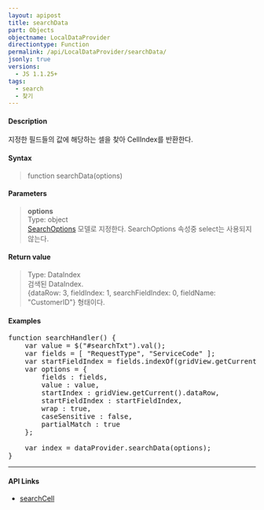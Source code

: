 ```yaml
---
layout: apipost
title: searchData
part: Objects
objectname: LocalDataProvider
directiontype: Function
permalink: /api/LocalDataProvider/searchData/
jsonly: true
versions:
  - JS 1.1.25+
tags:
  - search
  - 찾기
---
```



#### Description

 지정한 필드들의 값에 해당하는 셀을 찾아 CellIndex를 반환한다.  

#### Syntax

> function searchData(options)

#### Parameters

> **options**  
> Type: object  
> [SearchOptions](/api/types/SearchOptions/) 모델로 지정한다.
> SearchOptions 속성중 select는 사용되지 않는다.  

#### Return value

> Type: DataIndex  
> 검색된 DataIndex.  
> {dataRow: 3, fieldIndex: 1, searchFieldIndex: 0, fieldName: "CustomerID"} 형태이다.   

#### Examples 

<pre class="prettyprint">
function searchHandler() {
    var value = $("#searchTxt").val();
    var fields = [ "RequestType", "ServiceCode" ];
    var startFieldIndex = fields.indexOf(gridView.getCurrent().fieldName) + 1;
    var options = {
        fields : fields,
        value : value,
        startIndex : gridView.getCurrent().dataRow,    
        startFieldIndex : startFieldIndex,
        wrap : true,
        caseSensitive : false,
        partialMatch : true
    };

    var index = dataProvider.searchData(options);
}
</pre>

---

#### API Links

* [searchCell](/api/GridBase/searchCell)
